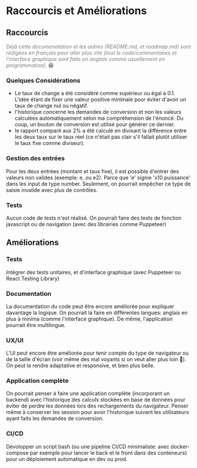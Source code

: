 # Raccourcis et Améliorations

## Raccourcis

<span style="color: gray">*Déjà cette documenatation et les autres (README.md, et roadmap.md) sont rédigées en français pour aller plus vite (tout le code/commentaires et l'interface graphique sont faits en anglais comme usuellement en programmation).*</span> 😆



### Quelques Considérations
- Le taux de change a été considéré comme supérieur ou égal à 0.1. L'idée étant de fixer une valeur positive minimale pour éviter d'avoir un taux de change nul ou négatif.
- l'historique concerne les demandes de conversion et non les valeurs calculées automatiquement selon ma compréhension de l'énoncé. Du coup, un bouton de conversion est utilisé pour générer ce dernier.
- le rapport comparé aux 2% a été calculé en divisant la différence entre les deux taux sur le taux réel (ce n'était pas clair s'il fallait plutôt utiliser le taux fixe comme diviseur).
 

### Gestion des entrées
Pour les deux entrées (montant et taux fixe), il est possible d'entrer des valeurs non valides (exemple: e, ou e2). Parce que 'e' signie 'x10 puissance' dans les input de type number.
Seulement, on pourrait empêcher ce type de saisie invalide avec plus de contrôles.


### Tests
Aucun code de tests n'est réalisé. On pourrait faire des tests de fonction javascript ou de navigation (avec des librairies comme Puppeteer)


## Améliorations

### Tests
Intégrer des tests unitaires, et d'interface graphique (avec Puppeteer ou React Testing Library)

### Documentation
La documentation du code peut être encore améliorée pour expliquer davantage la logique.
On pourrait la faire en différentes langues: anglais en plus à minima (comme l'interface graphique). De même, l'application pourrait être multilingue.

### UX/UI
L'UI peut encore être améliorée pour tenir compte du type de navigateur ou de la taille d'écran (voir même des mal voyants si on veut aller plus loin 🤔). On peut la rendre adaptative et responsive, et bien plus belle.

### Application complète
On pourrait penser à faire une application complète (incorporant un backend) avec l'historique des calculs stockées en base de données pour éviter de perdre les données lors des rechargements du navigateur. Penser même à conserver les session pour avoir l'historique suivant les utilisateurs ayant faits les demandes de conversion.

### CI/CD
Dévolopper un script bash (ou une pipeline CI/CD minimaliste: avec docker-compose par exemple pour lancer le back et le front dans des conteneurs) pour un déploiement automatique en dev ou prod.
